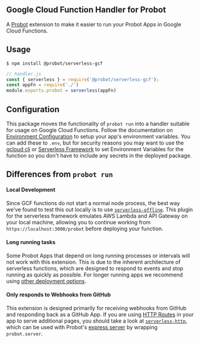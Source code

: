 ## Google Cloud Function Handler for Probot

A [Probot](https://github.com/probot/probot) extension to make it easier to run your Probot Apps in Google Cloud Functions.

## Usage

```shell
$ npm install @probot/serverless-gcf
```

```javascript
// handler.js
const { serverless } = require('@probot/serverless-gcf');
const appFn = require('./')
module.exports.probot = serverless(appFn)
```

## Configuration
This package moves the functionality of `probot run` into a handler suitable for usage on Google Cloud Functions. Follow the documentation on [Environment Configuration](https://probot.github.io/docs/configuration/) to setup your app's environment variables. You can add these to `.env`, but for security reasons you may want to use the [gcloud cli](https://cloud.google.com/sdk/gcloud/) or [Serverless Framework](https://github.com/serverless/serverless) to set Environment Variables for the function so you don't have to include any secrets in the deployed package.

## Differences from `probot run`

#### Local Development
Since GCF functions do not start a normal node process, the best way we've found to test this out locally is to use [`serverless-offline`](https://github.com/dherault/serverless-offline). This plugin for the serverless framework emulates AWS Lambda and API Gateway on your local machine, allowing you to continue working from `https://localhost:3000/probot` before deploying your function.

#### Long running tasks
Some Probot Apps that depend on long running processes or intervals will not work with this extension. This is due to the inherent architecture of serverless functions, which are designed to respond to events and stop running as quickly as possible. For longer running apps we recommend using [other deployment options](https://probot.github.io/docs/deployment).

#### Only responds to Webhooks from GitHub
This extension is designed primarily for receiving webhooks from GitHub and responding back as a GitHub App. If you are using [HTTP Routes](https://probot.github.io/docs/http/) in your app to serve additional pages, you should take a look at [`serverless-http`](https://github.com/dougmoscrop/serverless-http), which can be used with Probot's [express server](https://github.com/probot/probot/blob/master/src/server.ts) by wrapping `probot.server`.
